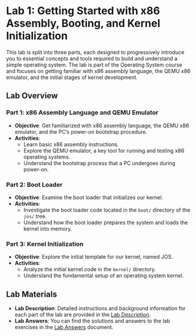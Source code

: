 # Lab 1: Getting Started with x86 Assembly, Booting, and Kernel Initialization

This lab is split into three parts, each designed to progressively introduce you to essential concepts and tools required to build and understand a simple operating system. The lab is part of the Operating System course and focuses on getting familiar with x86 assembly language, the QEMU x86 emulator, and the initial stages of kernel development.

## Lab Overview

### Part 1: x86 Assembly Language and QEMU Emulator
- **Objective**: Get familiarized with x86 assembly language, the QEMU x86 emulator, and the PC’s power-on bootstrap procedure.
- **Activities**:
  - Learn basic x86 assembly instructions.
  - Explore the QEMU emulator, a key tool for running and testing x86 operating systems.
  - Understand the bootstrap process that a PC undergoes during power-on.

### Part 2: Boot Loader
- **Objective**: Examine the boot loader that initializes our kernel.
- **Activities**:
  - Investigate the boot loader code located in the `boot/` directory of the `jos/` tree.
  - Understand how the boot loader prepares the system and loads the kernel into memory.

### Part 3: Kernel Initialization
- **Objective**: Explore the initial template for our kernel, named JOS.
- **Activities**:
  - Analyze the initial kernel code in the `kernel/` directory.
  - Understand the fundamental setup of an operating system kernel.

## Lab Materials

- **Lab Description**: Detailed instructions and background information for each part of the lab are provided in the [Lab Description](./Lab1.pdf).
- **Lab Answers**: You can find the solutions and answers to the lab exercises in the [Lab Answers](./answers-lab1.md) document.

